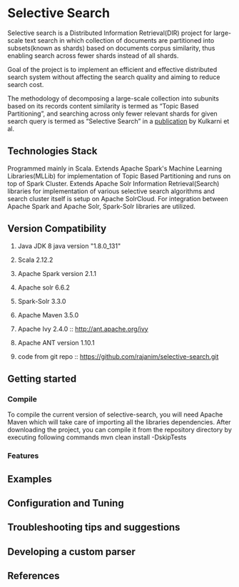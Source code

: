 # Selective Search


Selective search is a Distributed Information Retrieval(DIR) project for large-scale text search in which collection of documents are partitioned into subsets(known as shards) based on documents corpus similarity, thus enabling search across fewer shards instead of all shards.
 
 Goal of the project is to implement an efficient and effective distributed search system without affecting the search quality and aiming to reduce search cost. 
 
The methodology of decomposing a large-scale collection into subunits based on its records content similarity is termed as “Topic Based Partitioning”, and searching across only fewer relevant shards for given search query is termed as “Selective Search” in a [publication](online.sfsu.edu/ak/#publications) by Kulkarni et al. 


## Technologies Stack 
Programmed mainly in Scala. 
Extends Apache Spark's Machine Learning Libraries(MLLib) for implementation of Topic Based Partitioning and runs on top of Spark Cluster. 
Extends Apache Solr Information Retrieval(Search) libraries for implementation of various selective search algorithms and search cluster itself is setup on Apache SolrCloud.
For integration between Apache Spark and Apache Solr, Spark-Solr libraries are utilized.


## Version Compatibility 
1. Java JDK 8 java version "1.8.0_131"

2. Scala 2.12.2

3. Apache Spark version 2.1.1

4. Apache solr 6.6.2

5. Spark-Solr 3.3.0

6. Apache Maven 3.5.0

7. Apache Ivy 2.4.0  :: http://ant.apache.org/ivy

8. Apache ANT version 1.10.1

9. code from git repo :: https://github.com/rajanim/selective-search.git


 
## Getting started
### Compile
To compile the current version of selective-search, you will need Apache Maven which will take care of importing all the libraries dependencies. After downloading the project, you can compile it from the repository directory by executing following commands
        mvn clean install -DskipTests
     

### Features


## Examples

## Configuration and Tuning

## Troubleshooting tips and suggestions

## Developing a custom parser

## References
